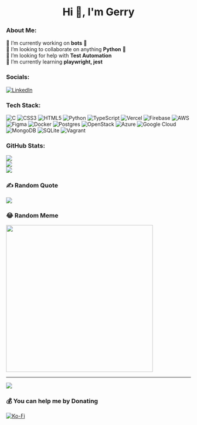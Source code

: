 <h1 align="center">Hi 👋, I'm Gerry</h1>

### About Me:
🔭 I’m currently working on **bots** 🤖<br>👯 I’m looking to collaborate on anything **Python** 🐍<br>🤝 I’m looking for help with **Test Automation**<br>🌱 I’m currently learning **playwright, jest**


### Socials:
[![LinkedIn](https://img.shields.io/badge/LinkedIn-%230077B5.svg?logo=linkedin&logoColor=white)](https://linkedin.com/in/gerry-aballa) 

### Tech Stack:
![C](https://img.shields.io/badge/c-%2300599C.svg?style=flat&logo=c&logoColor=white) ![CSS3](https://img.shields.io/badge/css3-%231572B6.svg?style=flat&logo=css3&logoColor=white) ![HTML5](https://img.shields.io/badge/html5-%23E34F26.svg?style=flat&logo=html5&logoColor=white) ![Python](https://img.shields.io/badge/python-3670A0?style=flat&logo=python&logoColor=ffdd54) ![TypeScript](https://img.shields.io/badge/typescript-%23007ACC.svg?style=flat&logo=typescript&logoColor=white) ![Vercel](https://img.shields.io/badge/vercel-%23000000.svg?style=flat&logo=vercel&logoColor=white) ![Firebase](https://img.shields.io/badge/firebase-%23039BE5.svg?style=flat&logo=firebase) ![AWS](https://img.shields.io/badge/AWS-%23FF9900.svg?style=flat&logo=amazon-aws&logoColor=white) 	![Figma](https://img.shields.io/badge/figma-%23F24E1E.svg?style=flat&logo=figma&logoColor=white) ![Docker](https://img.shields.io/badge/docker-%230db7ed.svg?style=flat&logo=docker&logoColor=white) ![Postgres](https://img.shields.io/badge/postgres-%23316192.svg?style=flat&logo=postgresql&logoColor=white) ![OpenStack](https://img.shields.io/badge/Openstack-%23f01742.svg?style=flat&logo=openstack&logoColor=white) ![Azure](https://img.shields.io/badge/azure-%230072C6.svg?style=flat&logo=azure-devops&logoColor=white) ![Google Cloud](https://img.shields.io/badge/Google%20Cloud-%234285F4.svg?style=flat&logo=google-cloud&logoColor=white) ![MongoDB](https://img.shields.io/badge/MongoDB-%234ea94b.svg?style=flat&logo=mongodb&logoColor=white) ![SQLite](https://img.shields.io/badge/sqlite-%2307405e.svg?style=flat&logo=sqlite&logoColor=white) ![Vagrant](https://img.shields.io/badge/vagrant-%231563FF.svg?style=flat&logo=vagrant&logoColor=white)
### GitHub Stats:
![](https://github-readme-stats.vercel.app/api?username=Gerry-Aballa&theme=dark&hide_border=false&include_all_commits=true&count_private=false)<br/>
![](https://github-readme-streak-stats.herokuapp.com/?user=Gerry-Aballa&theme=dark&hide_border=false)<br/>
![](https://github-readme-stats.vercel.app/api/top-langs/?username=Gerry-Aballa&theme=dark&hide_border=false&include_all_commits=true&count_private=false&layout=compact)

### ✍ Random Quote
![](https://quotes-github-readme.vercel.app/api?type=horizontal&theme=radical)

### 😂 Random Meme
<img src='https://randommeme-five.vercel.app/' style="height: 400px;"/>

---
[![](https://visitcount.itsvg.in/api?id=Gerry-Aballa&icon=5&color=0)](https://visitcount.itsvg.in)

  ### 💰 You can help me by Donating
  [![Ko-Fi](https://img.shields.io/badge/Ko--fi-F16061?style=for-the-badge&logo=ko-fi&logoColor=white)](https://ko-fi.com/gerryaballa)
